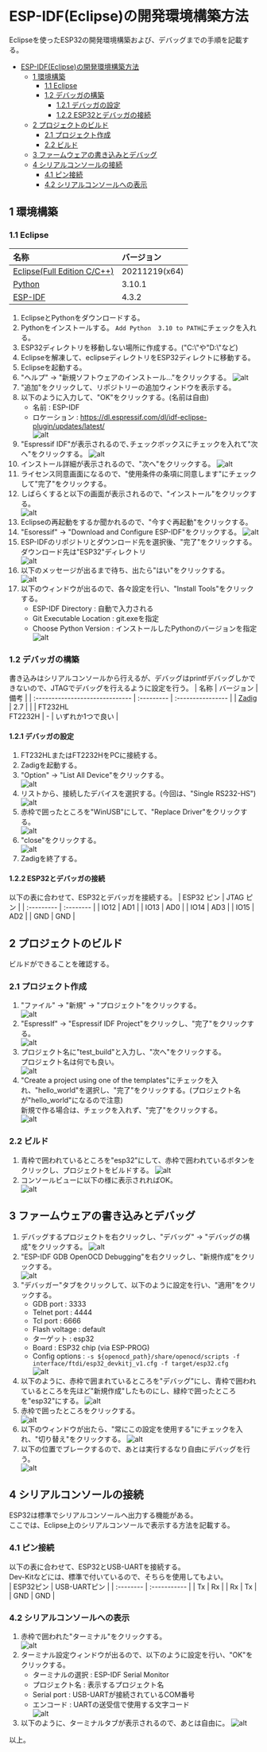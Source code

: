 # ESP-IDF(Eclipse)の開発環境構築方法
Eclipseを使ったESP32の開発環境構築および、デバッグまでの手順を記載する。

- [ESP-IDF(Eclipse)の開発環境構築方法](#esp-idfeclipseの開発環境構築方法)
  - [1 環境構築](#1-環境構築)
    - [1.1 Eclipse](#11-eclipse)
    - [1.2 デバッガの構築](#12-デバッガの構築)
      - [1.2.1 デバッガの設定](#121-デバッガの設定)
      - [1.2.2 ESP32とデバッガの接続](#122-esp32とデバッガの接続)
  - [2 プロジェクトのビルド](#2-プロジェクトのビルド)
    - [2.1 プロジェクト作成](#21-プロジェクト作成)
    - [2.2 ビルド](#22-ビルド)
  - [3 ファームウェアの書き込みとデバッグ](#3-ファームウェアの書き込みとデバッグ)
  - [4 シリアルコンソールの接続](#4-シリアルコンソールの接続)
    - [4.1 ピン接続](#41-ピン接続)
    - [4.2 シリアルコンソールへの表示](#42-シリアルコンソールへの表示)

## 1 環境構築
### 1.1 Eclipse
|                           名称                           |  バージョン   |
| :------------------------------------------------------- | :------------ |
| [Eclipse(Full Edition C/C++)](https://mergedoc.osdn.jp/) | 20211219(x64) |
| [Python](https://www.python.org/downloads/)              | 3.10.1        |
| [ESP-IDF](https://github.com/espressif/esp-idf)          | 4.3.2         |

1. EclipseとPythonをダウンロードする。
1. Pythonをインストールする。
   `Add Python  3.10 to PATH`にチェックを入れる。
1. ESP32ディレクトリを移動しない場所に作成する。("C:\\"や"D:\\"など)
1. Eclipseを解凍して、eclipseディレクトリをESP32ディレクトに移動する。
1. Eclipseを起動する。
1. "ヘルプ" -> "新規ソフトウェアのインストール..."をクリックする。
   ![alt](image/esp-idf_install1.png)
1. "追加"をクリックして、リポジトリーの追加ウィンドウを表示する。
1. 以下のように入力して、"OK"をクリックする。(名前は自由)
   * 名前 : ESP-IDF
   * ロケーション : https://dl.espressif.com/dl/idf-eclipse-plugin/updates/latest/  
   ![alt](image/esp-idf_install2.png)
1. "Espressif IDF"が表示されるので､チェックボックスにチェックを入れて"次へ"をクリックする。
   ![alt](image/esp-idf_install3.png)
1. インストール詳細が表示されるので、"次へ"をクリックする。
   ![alt](image/esp-idf_install4.png)
1. ライセンス同意画面になるので、"使用条件の条項に同意します"にチェックして"完了"をクリックする。
1. しばらくすると以下の画面が表示されるので、"インストール"をクリックする。  
   ![alt](image/esp-idf_install5.png)
1. Eclipseの再起動をするか聞かれるので、"今すぐ再起動"をクリックする。
1. "Esoressif" -> "Download and Configure ESP-IDF"をクリックする。
   ![alt](image/esp-idf_install6.png)
1. ESP-IDFのリポジトリとダウンロード先を選択後、"完了"をクリックする。  
   ダウンロード先は"ESP32"ディレクトリ  
   ![alt](image/esp-idf_install7.png)
1. 以下のメッセージが出るまで待ち、出たら"はい"をクリックする。  
   ![alt](image/esp-idf_install8.png)
1. 以下のウィンドウが出るので、各々設定を行い、"Install Tools"をクリックする。
   * ESP-IDF Directory : 自動で入力される
   * Git Executable Location : git.exeを指定
   * Choose Python Version : インストールしたPythonのバージョンを指定  
   ![alt](image/esp-idf_install9.png)

### 1.2 デバッガの構築
書き込みはシリアルコンソールから行えるが、デバッグはprintfデバッグしかできないので、JTAGでデバッグを行えるように設定を行う。
|              名称               | バージョン |       備考        |
| :------------------------------ | :--------- | :---------------- |
| [Zadig](https://zadig.akeo.ie/) | 2.7        |                   |
| FT232HL<br>FT2232H              | -          | いずれか1つで良い |

#### 1.2.1 デバッガの設定
1. FT232HLまたはFT2232HをPCに接続する。
1. Zadigを起動する。
1. "Option" -> "List All Device"をクリックする。  
   ![alt](image/debugger_setting1.png)
1. リストから、接続したデバイスを選択する。(今回は、"Single RS232-HS")  
   ![alt](image/debugger_setting2.png)
1. 赤枠で囲ったところを"WinUSB"にして、"Replace Driver"をクリックする。  
   ![alt](image/debugger_setting3.png)
1. "close"をクリックする。  
   ![alt](image/debugger_setting4.png)
1. Zadigを終了する。

#### 1.2.2 ESP32とデバッガの接続
以下の表に合わせて、ESP32とデバッガを接続する。
| ESP32 ピン | JTAG ピン |
| :--------- | :-------- |
| IO12       | AD1       |
| IO13       | AD0       |
| IO14       | AD3       |
| IO15       | AD2       |
| GND        | GND       |

## 2 プロジェクトのビルド
ビルドができることを確認する。

### 2.1 プロジェクト作成
1. "ファイル" -> "新規" -> "プロジェクト"をクリックする。  
   ![alt](image/test_build1.png)
1. "EspressIf" -> "Espressif IDF Project"をクリックし、"完了"をクリックする。  
   ![alt](image/test_build2.png)
1. プロジェクト名に"test_build"と入力し、"次へ"をクリックする。  
   プロジェクト名は何でも良い。  
   ![alt](image/test_build3.png)
1. "Create a project using one of the templates"にチェックを入れ、"hello_world"を選択し、"完了"をクリックする。(プロジェクト名が"hello_world"になるので注意)  
   新規で作る場合は、チェックを入れず、"完了"をクリックする。  
   ![alt](image/test_build4.png)

### 2.2 ビルド
1. 青枠で囲われているところを"esp32"にして、赤枠で囲われているボタンをクリックし、プロジェクトをビルドする。
   ![alt](image/test_build5.png)
1. コンソールビューに以下の様に表示されればOK。  
   ![alt](image/test_build6.png)

## 3 ファームウェアの書き込みとデバッグ
1. デバッグするプロジェクトを右クリックし、"デバッグ" -> "デバッグの構成"をクリックする。
   ![alt](image/write_and_debug1.png)
1. "ESP-IDF GDB OpenOCD Debugging"を右クリックし、"新規作成"をクリックする。  
   ![alt](image/write_and_debug2.png)
1. "デバッガー"タブをクリックして、以下のように設定を行い、"適用"をクリックする。
   * GDB port : 3333
   * Telnet port : 4444
   * Tcl port : 6666
   * Flash voltage : default
   * ターゲット : esp32
   * Board : ESP32 chip (via ESP-PROG)
   * Config options : `-s ${openocd_path}/share/openocd/scripts -f interface/ftdi/esp32_devkitj_v1.cfg -f target/esp32.cfg`  
   ![alt](image/write_and_debug3.png)
1. 以下のように、赤枠で囲まれているところを"デバッグ"にし、青枠で囲われているところを先ほど"新規作成"したものにし、緑枠で囲ったところを"esp32"にする。
   ![alt](image/write_and_debug4.png)
1. 赤枠で囲ったところをクリックする。  
   ![alt](image/write_and_debug5.png)
1. 以下のウィンドウが出たら、"常にこの設定を使用する"にチェックを入れ、"切り替え"をクリックする。
   ![alt](image/write_and_debug6.png)
1. 以下の位置でブレークするので、あとは実行するなり自由にデバッグを行う。  
   ![alt](image/write_and_debug7.png)

## 4 シリアルコンソールの接続
ESP32は標準でシリアルコンソールへ出力する機能がある。  
ここでは、Eclipse上のシリアルコンソールで表示する方法を記載する。

### 4.1 ピン接続
以下の表に合わせて、ESP32とUSB-UARTを接続する。  
Dev-Kitなどには、標準で付いているので、そちらを使用してもよい。  
| ESP32ピン | USB-UARTピン |
| :-------- | :----------- |
| Tx        | Rx           |
| Rx        | Tx           |
| GND       | GND          |

### 4.2 シリアルコンソールへの表示
1. 赤枠で囲われた"ターミナル"をクリックする。  
   ![alt](image/serial_output1.png)
1. ターミナル設定ウィンドウが出るので、以下のように設定を行い、"OK"をクリックする。
   * ターミナルの選択 : ESP-IDF Serial Monitor
   * プロジェクト名 : 表示するプロジェクト名
   * Serial port : USB-UARTが接続されているCOM番号
   * エンコード : UARTの送受信で使用する文字コード  
   ![alt](image/serial_output2.png)
1. 以下のように、ターミナルタブが表示されるので、あとは自由に。
   ![alt](image/serial_output3.png)

以上。